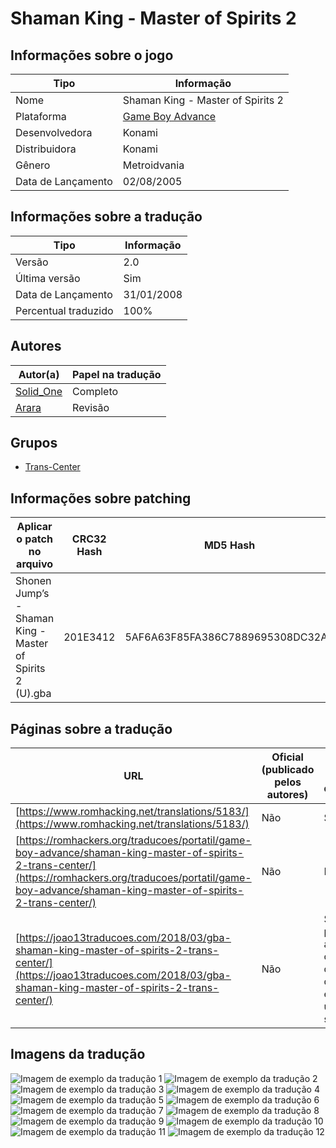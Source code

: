 # Shaman King - Master of Spirits 2

## Informações sobre o jogo

| Tipo | Informação |
| ----------- | ----------- |
| Nome | Shaman King \- Master of Spirits 2 |
| Plataforma | [Game Boy Advance](../) |
| Desenvolvedora | Konami |
| Distribuidora | Konami |
| Gênero | Metroidvania |
| Data de Lançamento | 02/08/2005 |

## Informações sobre a tradução

| Tipo | Informação |
| ----------- | ----------- |
| Versão | 2\.0 |
| Última versão | Sim |
| Data de Lançamento | 31/01/2008 |
| Percentual traduzido | 100% |

## Autores

| Autor(a) | Papel na tradução |
| ----------- | ----------- |
| [Solid\_One](../../../autores/solid_one/) | Completo |
| [Arara](../../../autores/arara/) | Revisão |

## Grupos

* [Trans\-Center](../../../grupos/trans-center/)

## Informações sobre patching

| Aplicar o patch no arquivo | CRC32 Hash | MD5 Hash |
| ----------- | ----------- | ----------- |
| Shonen Jump’s \- Shaman King \- Master of Spirits 2 \(U\)\.gba | 201E3412 | 5AF6A63F85FA386C7889695308DC32A4 |

## Páginas sobre a tradução

| URL | Oficial (publicado pelos autores) | Possuí link de download |
| ----------- | ----------- | ----------- |
| [https://www.romhacking.net/translations/5183/](https://www.romhacking.net/translations/5183/) | Não | Sim |
| [https://romhackers.org/traducoes/portatil/game-boy-advance/shaman-king-master-of-spirits-2-trans-center/](https://romhackers.org/traducoes/portatil/game-boy-advance/shaman-king-master-of-spirits-2-trans-center/) | Não | Não |
| [https://joao13traducoes.com/2018/03/gba-shaman-king-master-of-spirits-2-trans-center/](https://joao13traducoes.com/2018/03/gba-shaman-king-master-of-spirits-2-trans-center/) | Não | Sim, porém o arquivo ou página de download exige uma senha |

## Imagens da tradução

![Imagem de exemplo da tradução 1](1.png)
![Imagem de exemplo da tradução 2](10.png)
![Imagem de exemplo da tradução 3](11.png)
![Imagem de exemplo da tradução 4](12.png)
![Imagem de exemplo da tradução 5](2.png)
![Imagem de exemplo da tradução 6](3.png)
![Imagem de exemplo da tradução 7](4.png)
![Imagem de exemplo da tradução 8](5.png)
![Imagem de exemplo da tradução 9](6.png)
![Imagem de exemplo da tradução 10](7.png)
![Imagem de exemplo da tradução 11](8.png)
![Imagem de exemplo da tradução 12](9.png)
